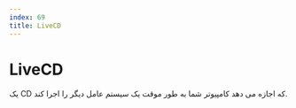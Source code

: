```yaml
---
index: 69
title: LiveCD
---
```

# LiveCD

یک CD که اجازه می دهد کامپیوتر شما به طور موقت یک سیستم عامل دیگر را اجرا کند.